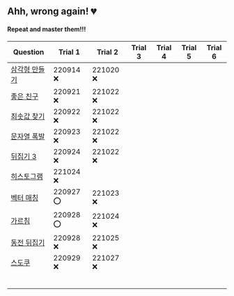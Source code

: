 ## Ahh, wrong again! :broken_heart:
#### Repeat and master them!!!

|Question|Trial 1|Trial 2|Trial 3|Trial 4|Trial 5|Trial 6|
|--------|-------|-------|-------|-------|-------|-------|
|[삼각형 만들기](https://www.acmicpc.net/problem/1448)|220914 :x:|221020 :x:|||||
|[좋은 친구](https://www.acmicpc.net/problem/3078)|220921 :x:|221022 :x:|||||
|[최솟값 찾기](https://www.acmicpc.net/problem/11003)|220922 :x:|221022 :x:|||||
|[문자열 폭발](https://www.acmicpc.net/problem/9935)|220923 :x:|221022 :x:|||||
|[뒤집기 3](https://www.acmicpc.net/problem/1464)|220924 :x:|221022 :x:|||||
|[히스토그램](https://www.acmicpc.net/problem/1464)|221024 :x:||||||
|[벡터 매칭](https://www.acmicpc.net/problem/1007)|220927 :o:|221023 :x:|||||
|[가르침](https://www.acmicpc.net/problem/1062)|220928 :o:|221024 :x:|||||
|[동전 뒤집기](https://www.acmicpc.net/problem/1285)|220928 :x:|221025 :x:|||||
|[스도쿠](https://www.acmicpc.net/problem/2580)|220929 :x:|221027 :x:|||||
|[]()|||||||
|[]()|||||||
|[]()|||||||
|[]()|||||||
|[]()|||||||
|[]()|||||||
